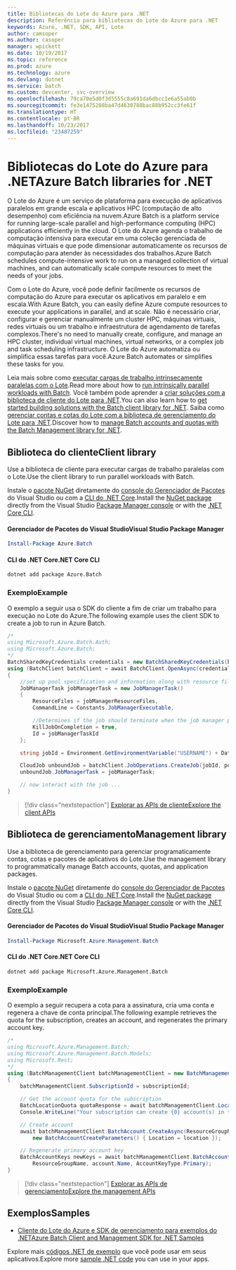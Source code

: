 ```yaml
---
title: Bibliotecas do Lote do Azure para .NET
description: Referência para bibliotecas do Lote do Azure para .NET
keywords: Azure, .NET, SDK, API, Lote
author: camsoper
ms.author: casoper
manager: wpickett
ms.date: 10/19/2017
ms.topic: reference
ms.prod: azure
ms.technology: azure
ms.devlang: dotnet
ms.service: batch
ms.custom: devcenter, svc-overview
ms.openlocfilehash: 79ca70e5d0f3d5555c8a691da6dbcc1e6a55ab0b
ms.sourcegitcommit: fe3e1475208ba47d4630788bac88b952cc3fe61f
ms.translationtype: HT
ms.contentlocale: pt-BR
ms.lasthandoff: 10/23/2017
ms.locfileid: "23487259"
---
```

# <a name="azure-batch-libraries-for-net"></a><span data-ttu-id="8887f-104">Bibliotecas do Lote do Azure para .NET</span><span class="sxs-lookup"><span data-stu-id="8887f-104">Azure Batch libraries for .NET</span></span>

<span data-ttu-id="8887f-105">O Lote do Azure é um serviço de plataforma para execução de aplicativos paralelos em grande escala e aplicativos HPC (computação de alto desempenho) com eficiência na nuvem.</span><span class="sxs-lookup"><span data-stu-id="8887f-105">Azure Batch is a platform service for running large-scale parallel and high-performance computing (HPC) applications efficiently in the cloud.</span></span> <span data-ttu-id="8887f-106">O Lote do Azure agenda o trabalho de computação intensiva para executar em uma coleção gerenciada de máquinas virtuais e que pode dimensionar automaticamente os recursos de computação para atender às necessidades dos trabalhos.</span><span class="sxs-lookup"><span data-stu-id="8887f-106">Azure Batch schedules compute-intensive work to run on a managed collection of virtual machines, and can automatically scale compute resources to meet the needs of your jobs.</span></span>

<span data-ttu-id="8887f-107">Com o Lote do Azure, você pode definir facilmente os recursos de computação do Azure para executar os aplicativos em paralelo e em escala.</span><span class="sxs-lookup"><span data-stu-id="8887f-107">With Azure Batch, you can easily define Azure compute resources to execute your applications in parallel, and at scale.</span></span> <span data-ttu-id="8887f-108">Não é necessário criar, configurar e gerenciar manualmente um cluster HPC, máquinas virtuais, redes virtuais ou um trabalho e infraestrutura de agendamento de tarefas complexos.</span><span class="sxs-lookup"><span data-stu-id="8887f-108">There's no need to manually create, configure, and manage an HPC cluster, individual virtual machines, virtual networks, or a complex job and task scheduling infrastructure.</span></span> <span data-ttu-id="8887f-109">O Lote do Azure automatiza ou simplifica essas tarefas para você.</span><span class="sxs-lookup"><span data-stu-id="8887f-109">Azure Batch automates or simplifies these tasks for you.</span></span>

<span data-ttu-id="8887f-110">Leia mais sobre como [executar cargas de trabalho intrinsecamente paralelas com o Lote](/azure/batch/batch-technical-overview).</span><span class="sxs-lookup"><span data-stu-id="8887f-110">Read more about how to [run intrinsically parallel workloads with Batch](/azure/batch/batch-technical-overview).</span></span> <span data-ttu-id="8887f-111">Você também pode aprender a [criar soluções com a biblioteca de cliente do Lote para .NET](/azure/batch/batch-dotnet-get-started).</span><span class="sxs-lookup"><span data-stu-id="8887f-111">You can also learn how to [get started building solutions with the Batch client library for .NET](/azure/batch/batch-dotnet-get-started).</span></span> <span data-ttu-id="8887f-112">Saiba como [gerenciar contas e cotas do Lote com a biblioteca de gerenciamento do Lote para .NET](/azure/batch/batch-management-dotnet).</span><span class="sxs-lookup"><span data-stu-id="8887f-112">Discover how to [manage Batch accounts and quotas with the Batch Management library for .NET](/azure/batch/batch-management-dotnet).</span></span>

## <a name="client-library"></a><span data-ttu-id="8887f-113">Biblioteca do cliente</span><span class="sxs-lookup"><span data-stu-id="8887f-113">Client library</span></span>

<span data-ttu-id="8887f-114">Use a biblioteca de cliente para executar cargas de trabalho paralelas com o Lote.</span><span class="sxs-lookup"><span data-stu-id="8887f-114">Use the client library to run parallel workloads with Batch.</span></span>

<span data-ttu-id="8887f-115">Instale o [pacote NuGet](https://www.nuget.org/packages/Azure.Batch) diretamente do [console do Gerenciador de Pacotes][PackageManager] do Visual Studio ou com a [CLI do .NET Core][DotNetCLI].</span><span class="sxs-lookup"><span data-stu-id="8887f-115">Install the [NuGet package](https://www.nuget.org/packages/Azure.Batch) directly from the Visual Studio [Package Manager console][PackageManager] or with the [.NET Core CLI][DotNetCLI].</span></span>

#### <a name="visual-studio-package-manager"></a><span data-ttu-id="8887f-116">Gerenciador de Pacotes do Visual Studio</span><span class="sxs-lookup"><span data-stu-id="8887f-116">Visual Studio Package Manager</span></span>

```powershell
Install-Package Azure.Batch
```

#### <a name="net-core-cli"></a><span data-ttu-id="8887f-117">CLI do .NET Core</span><span class="sxs-lookup"><span data-stu-id="8887f-117">.NET Core CLI</span></span>

```bash
dotnet add package Azure.Batch
```

### <a name="example"></a><span data-ttu-id="8887f-118">Exemplo</span><span class="sxs-lookup"><span data-stu-id="8887f-118">Example</span></span>

<span data-ttu-id="8887f-119">O exemplo a seguir usa o SDK do cliente a fim de criar um trabalho para execução no Lote do Azure.</span><span class="sxs-lookup"><span data-stu-id="8887f-119">The following example uses the client SDK to create a job to run in Azure Batch.</span></span>

```csharp
/*
using Microsoft.Azure.Batch.Auth;
using Microsoft.Azure.Batch;
*/
BatchSharedKeyCredentials credentials = new BatchSharedKeyCredentials(batchUrl, accountName, accountKey);
using (BatchClient batchClient = await BatchClient.OpenAsync(credentials))
{
    //set up pool specification and information along with resource files here
    JobManagerTask jobManagerTask = new JobManagerTask()
    {
        ResourceFiles = jobManagerResourceFiles,
        CommandLine = Constants.JobManagerExecutable,

        //Determines if the job should terminate when the job manager process exits.
        KillJobOnCompletion = true,
        Id = jobManagerTaskId
    };

    string jobId = Environment.GetEnvironmentVariable("USERNAME") + DateTime.UtcNow.ToString("yyyyMMdd-HHmmss");

    CloudJob unboundJob = batchClient.JobOperations.CreateJob(jobId, poolInformation);
    unboundJob.JobManagerTask = jobManagerTask;

    // now interact with the job ...
}
```

> [!div class="nextstepaction"]
> [<span data-ttu-id="8887f-120">Explorar as APIs de cliente</span><span class="sxs-lookup"><span data-stu-id="8887f-120">Explore the client APIs</span></span>](/dotnet/api/overview/azure/batch/client)

## <a name="management-library"></a><span data-ttu-id="8887f-121">Biblioteca de gerenciamento</span><span class="sxs-lookup"><span data-stu-id="8887f-121">Management library</span></span>

<span data-ttu-id="8887f-122">Use a biblioteca de gerenciamento para gerenciar programaticamente contas, cotas e pacotes de aplicativos do Lote.</span><span class="sxs-lookup"><span data-stu-id="8887f-122">Use the management library to programmatically manage Batch accounts, quotas, and application packages.</span></span>

<span data-ttu-id="8887f-123">Instale o [pacote NuGet](https://www.nuget.org/packages/Microsoft.Azure.Management.Batch) diretamente do [console do Gerenciador de Pacotes][PackageManager] do Visual Studio ou com a [CLI do .NET Core][DotNetCLI].</span><span class="sxs-lookup"><span data-stu-id="8887f-123">Install the [NuGet package](https://www.nuget.org/packages/Microsoft.Azure.Management.Batch) directly from the Visual Studio [Package Manager console][PackageManager] or with the [.NET Core CLI][DotNetCLI].</span></span>

#### <a name="visual-studio-package-manager"></a><span data-ttu-id="8887f-124">Gerenciador de Pacotes do Visual Studio</span><span class="sxs-lookup"><span data-stu-id="8887f-124">Visual Studio Package Manager</span></span>

```powershell
Install-Package Microsoft.Azure.Management.Batch
```

#### <a name="net-core-cli"></a><span data-ttu-id="8887f-125">CLI do .NET Core</span><span class="sxs-lookup"><span data-stu-id="8887f-125">.NET Core CLI</span></span>

```bash
dotnet add package Microsoft.Azure.Management.Batch
```

### <a name="example"></a><span data-ttu-id="8887f-126">Exemplo</span><span class="sxs-lookup"><span data-stu-id="8887f-126">Example</span></span>

<span data-ttu-id="8887f-127">O exemplo a seguir recupera a cota para a assinatura, cria uma conta e regenera a chave de conta principal.</span><span class="sxs-lookup"><span data-stu-id="8887f-127">The following example retrieves the quota for the subscription, creates an account, and regenerates the primary account key.</span></span>

```csharp
/*
using Microsoft.Azure.Management.Batch;
using Microsoft.Azure.Management.Batch.Models;
using Microsoft.Rest;
*/
using (BatchManagementClient batchManagementClient = new BatchManagementClient(new TokenCredentials(accessToken)))
{
    batchManagementClient.SubscriptionId = subscriptionId;

    // Get the account quota for the subscription
    BatchLocationQuota quotaResponse = await batchManagementClient.Location.GetQuotasAsync(location);
    Console.WriteLine("Your subscription can create {0} account(s) in the {1} region.", quotaResponse.AccountQuota, location);

    // Create account
    await batchManagementClient.BatchAccount.CreateAsync(ResourceGroupName, accountName, 
        new BatchAccountCreateParameters() { Location = location });

    // Regenerate primary account key
    BatchAccountKeys newKeys = await batchManagementClient.BatchAccount.RegenerateKeyAsync(
        ResourceGroupName, account.Name, AccountKeyType.Primary);
}
```

> [!div class="nextstepaction"]
> [<span data-ttu-id="8887f-128">Explorar as APIs de gerenciamento</span><span class="sxs-lookup"><span data-stu-id="8887f-128">Explore the management APIs</span></span>](/dotnet/api/overview/azure/batch/management)

## <a name="samples"></a><span data-ttu-id="8887f-129">Exemplos</span><span class="sxs-lookup"><span data-stu-id="8887f-129">Samples</span></span>

* [<span data-ttu-id="8887f-130">Cliente do Lote do Azure e SDK de gerenciamento para exemplos do .NET</span><span class="sxs-lookup"><span data-stu-id="8887f-130">Azure Batch Client and Management SDK for .NET Samples</span></span>](https://github.com/Azure/azure-batch-samples/tree/master/CSharp)

<span data-ttu-id="8887f-131">Explore mais [códigos .NET de exemplo](https://azure.microsoft.com/resources/samples/?platform=dotnet) que você pode usar em seus aplicativos.</span><span class="sxs-lookup"><span data-stu-id="8887f-131">Explore more [sample .NET code](https://azure.microsoft.com/resources/samples/?platform=dotnet) you can use in your apps.</span></span>

[PackageManager]: https://docs.microsoft.com/nuget/tools/package-manager-console
[DotNetCLI]: https://docs.microsoft.com/dotnet/core/tools/dotnet-add-package
